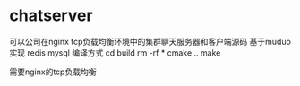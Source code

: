 # chatserver
可以公司在nginx tcp负载均衡环境中的集群聊天服务器和客户端源码 基于muduo实现 redis mysql 
编译方式
cd build
rm -rf *
cmake ..
make

需要nginx的tcp负载均衡
